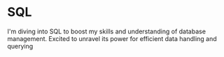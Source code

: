 # SQL

I'm diving into SQL to boost my skills and understanding of database management. Excited to unravel its power for efficient data handling and querying
